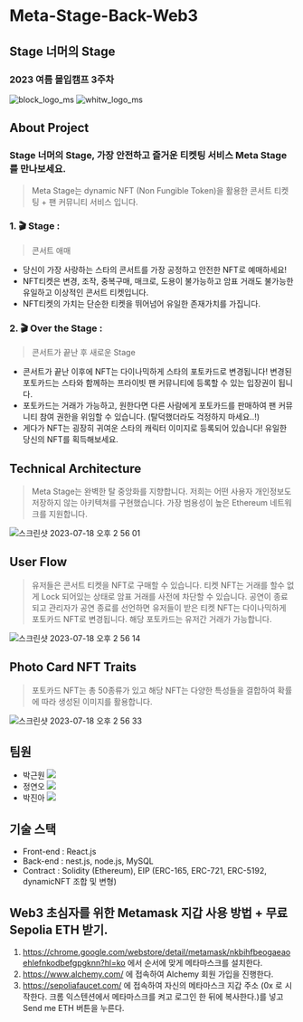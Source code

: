 # Meta-Stage-Back-Web3
## Stage 너머의 Stage 
### 2023 여름 몰입캠프 3주차
![block_logo_ms](https://github.com/Meta-Stage/Meta-Stage-Back-Web3/assets/43375122/df0605be-c8a7-4677-84e7-ed2e9824feb1)
![whitw_logo_ms](https://github.com/Meta-Stage/Meta-Stage-Back-Web3/assets/43375122/c890af37-7947-4eb0-a8a5-d90f455d8dc6)


## About Project
### Stage 너머의 Stage, 가장 안전하고 즐거운 티켓팅 서비스 Meta Stage를 만나보세요.
> Meta Stage는 dynamic NFT (Non Fungible Token)을 활용한 콘서트 티켓팅 + 팬 커뮤니티 서비스 입니다.

### 1. 🎬 Stage :
> 콘서트 애매

- 당신이 가장 사랑하는 스타의 콘서트를 가장 공정하고 안전한 NFT로 예매하세요!
- NFT티켓은 변경, 조작, 중복구매, 매크로, 도용이 불가능하고 암표 거래도 불가능한 유일하고 이상적인 콘서트 티켓입니다.
- NFT티켓의 가치는 단순한 티켓을 뛰어넘어 유일한 존재가치를 가집니다.
  
### 2. 🎬 Over the Stage :
> 콘서트가 끝난 후 새로운 Stage

- 콘서트가 끝난 이후에 NFT는 다이나믹하게 스타의 포토카드로 변경됩니다! 변경된 포토카드는 스타와 함께하는 프라이빗 팬 커뮤니티에 등록할 수 있는 입장권이 됩니다.
- 포토카드는 거래가 가능하고, 원한다면 다른 사람에게 포토카드를 판매하여 팬 커뮤니티 참여 권한을 위임할 수 있습니다. (탈덕했더라도 걱정하지 마세요..!)
- 게다가 NFT는 굉장히 귀여운 스타의 캐릭터 이미지로 등록되어 있습니다! 유일한 당신의 NFT를 획득해보세요.

## Technical Architecture
> Meta Stage는 완벽한 탈 중앙화를 지향합니다. 저희는 어떤 사용자 개인정보도 저장하지 않는 아키텍쳐를 구현했습니다.
> 가장 범용성이 높은 Ethereum 네트워크를 지원합니다.

![스크린샷 2023-07-18 오후 2 56 01](https://github.com/Meta-Stage/Meta-Stage-Back-Web3/assets/43375122/e85b1c8d-40d0-41ae-a148-6b4786cb667e)

## User Flow
> 유저들은 콘서트 티켓을 NFT로 구매할 수 있습니다. 티켓 NFT는 거래를 할수 없게 Lock 되어있는 상태로 암표 거래를 사전에 차단할 수 있습니다. 
> 공연이 종료되고 관리자가 공연 종료를 선언하면 유저들이 받은 티켓 NFT는 다이나믹하게 포토카드 NFT로 변경됩니다. 해당 포토카드는 유저간 거래가 가능합니다.

![스크린샷 2023-07-18 오후 2 56 14](https://github.com/Meta-Stage/Meta-Stage-Back-Web3/assets/43375122/ec83f193-6fac-440c-8ee8-89fcd6abf3a6)

## Photo Card NFT Traits
> 포토카드 NFT는 총 50종류가 있고 해당 NFT는 다양한 특성들을 결합하여 확률에 따라 생성된 이미지를 활용합니다.

![스크린샷 2023-07-18 오후 2 56 33](https://github.com/Meta-Stage/Meta-Stage-Back-Web3/assets/43375122/6353afd7-6467-4ad6-b5bf-3da01f2f9a1d)


## 팀원
- 박근원 <a href="https://github.com/RootPark" target="_blank"><img src="https://img.shields.io/badge/GitHub-181717?style=flat&logo=github&logoColor=white"/></a>
- 정연오 <a href="https://github.com/yeono000" target="_blank"><img src="https://img.shields.io/badge/GitHub-181717?style=flat&logo=github&logoColor=white"/></a>
- 박진아 <a href="https://github.com/pja9362" target="_blank"><img src="https://img.shields.io/badge/GitHub-181717?style=flat&logo=github&logoColor=white"/></a>

## 기술 스택
- Front-end : React.js
- Back-end : nest.js, node.js, MySQL
- Contract : Solidity (Ethereum), EIP (ERC-165, ERC-721, ERC-5192, dynamicNFT 조합 및 변형)


## Web3 초심자를 위한 Metamask 지갑 사용 방법 + 무료 Sepolia ETH 받기.
1. https://chrome.google.com/webstore/detail/metamask/nkbihfbeogaeaoehlefnkodbefgpgknn?hl=ko 에서 순서에 맞게 메타마스크를 설치한다.
2. https://www.alchemy.com/ 에 접속하여 Alchemy 회원 가입을 진행한다.
3. https://sepoliafaucet.com/ 에 접속하여 자신의 메타마스크 지갑 주소 (0x 로 시작한다. 크롬 익스텐션에서 메타마스크를 켜고 로그인 한 뒤에 복사한다.)를 넣고 Send me ETH 버튼을 누른다.
